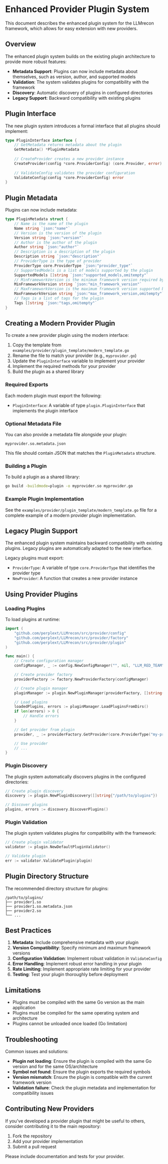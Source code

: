 # Enhanced Provider Plugin System

This document describes the enhanced plugin system for the LLMrecon framework, which allows for easy extension with new providers.

## Overview

The enhanced plugin system builds on the existing plugin architecture to provide more robust features:

- **Metadata Support**: Plugins can now include metadata about themselves, such as version, author, and supported models
- **Validation**: The system validates plugins for compatibility with the framework
- **Discovery**: Automatic discovery of plugins in configured directories
- **Legacy Support**: Backward compatibility with existing plugins

## Plugin Interface

The new plugin system introduces a formal interface that all plugins should implement:

```go
type PluginInterface interface {
    // GetMetadata returns metadata about the plugin
    GetMetadata() *PluginMetadata
    
    // CreateProvider creates a new provider instance
    CreateProvider(config *core.ProviderConfig) (core.Provider, error)
    
    // ValidateConfig validates the provider configuration
    ValidateConfig(config *core.ProviderConfig) error
}
```

## Plugin Metadata

Plugins can now include metadata:

```go
type PluginMetadata struct {
    // Name is the name of the plugin
    Name string `json:"name"`
    // Version is the version of the plugin
    Version string `json:"version"`
    // Author is the author of the plugin
    Author string `json:"author"`
    // Description is a description of the plugin
    Description string `json:"description"`
    // ProviderType is the type of provider
    ProviderType core.ProviderType `json:"provider_type"`
    // SupportedModels is a list of models supported by the plugin
    SupportedModels []string `json:"supported_models,omitempty"`
    // MinFrameworkVersion is the minimum framework version required by the plugin
    MinFrameworkVersion string `json:"min_framework_version"`
    // MaxFrameworkVersion is the maximum framework version supported by the plugin
    MaxFrameworkVersion string `json:"max_framework_version,omitempty"`
    // Tags is a list of tags for the plugin
    Tags []string `json:"tags,omitempty"`
}
```

## Creating a Modern Provider Plugin

To create a new provider plugin using the modern interface:

1. Copy the template from `examples/provider/plugin_template/modern_template.go`
2. Rename the file to match your provider (e.g., `myprovider.go`)
3. Update the `PluginInterface` variable to implement your provider
4. Implement the required methods for your provider
5. Build the plugin as a shared library

### Required Exports

Each modern plugin must export the following:

- `PluginInterface`: A variable of type `plugin.PluginInterface` that implements the plugin interface

### Optional Metadata File

You can also provide a metadata file alongside your plugin:

```
myprovider.so.metadata.json
```

This file should contain JSON that matches the `PluginMetadata` structure.

### Building a Plugin

To build a plugin as a shared library:

```bash
go build -buildmode=plugin -o myprovider.so myprovider.go
```

### Example Plugin Implementation

See the `examples/provider/plugin_template/modern_template.go` file for a complete example of a modern provider plugin implementation.

## Legacy Plugin Support

The enhanced plugin system maintains backward compatibility with existing plugins. Legacy plugins are automatically adapted to the new interface.

Legacy plugins must export:

- `ProviderType`: A variable of type `core.ProviderType` that identifies the provider type
- `NewProvider`: A function that creates a new provider instance

## Using Provider Plugins

### Loading Plugins

To load plugins at runtime:

```go
import (
    "github.com/perplext/LLMrecon/src/provider/config"
    "github.com/perplext/LLMrecon/src/provider/factory"
    "github.com/perplext/LLMrecon/src/provider/plugin"
)

func main() {
    // Create configuration manager
    configManager, _ := config.NewConfigManager("", nil, "LLM_RED_TEAM")

    // Create provider factory
    providerFactory := factory.NewProviderFactory(configManager)

    // Create plugin manager
    pluginManager := plugin.NewPluginManager(providerFactory, []string{"/path/to/plugins"})

    // Load plugins
    loadedPlugins, errors := pluginManager.LoadPluginsFromDirs()
    if len(errors) > 0 {
        // Handle errors
    }

    // Get provider from plugin
    provider, _ := providerFactory.GetProvider(core.ProviderType("my-provider"))

    // Use provider
    // ...
}
```

### Plugin Discovery

The plugin system automatically discovers plugins in the configured directories:

```go
// Create plugin discovery
discovery := plugin.NewPluginDiscovery([]string{"/path/to/plugins"})

// Discover plugins
plugins, errors := discovery.DiscoverPlugins()
```

### Plugin Validation

The plugin system validates plugins for compatibility with the framework:

```go
// Create plugin validator
validator := plugin.NewDefaultPluginValidator()

// Validate plugin
err := validator.ValidatePlugin(plugin)
```

## Plugin Directory Structure

The recommended directory structure for plugins:

```
/path/to/plugins/
├── provider1.so
├── provider1.so.metadata.json
├── provider2.so
└── ...
```

## Best Practices

1. **Metadata**: Include comprehensive metadata with your plugin
2. **Version Compatibility**: Specify minimum and maximum framework versions
3. **Configuration Validation**: Implement robust validation in `ValidateConfig`
4. **Error Handling**: Implement robust error handling in your plugin
5. **Rate Limiting**: Implement appropriate rate limiting for your provider
6. **Testing**: Test your plugin thoroughly before deployment

## Limitations

- Plugins must be compiled with the same Go version as the main application
- Plugins must be compiled for the same operating system and architecture
- Plugins cannot be unloaded once loaded (Go limitation)

## Troubleshooting

Common issues and solutions:

- **Plugin not loading**: Ensure the plugin is compiled with the same Go version and for the same OS/architecture
- **Symbol not found**: Ensure the plugin exports the required symbols
- **Version mismatch**: Ensure the plugin is compatible with the current framework version
- **Validation failure**: Check the plugin metadata and implementation for compatibility issues

## Contributing New Providers

If you've developed a provider plugin that might be useful to others, consider contributing it to the main repository:

1. Fork the repository
2. Add your provider implementation
3. Submit a pull request

Please include documentation and tests for your provider.
